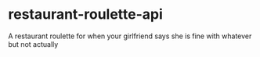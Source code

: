 # restaurant-roulette-api
A restaurant roulette for when your girlfriend says she is fine with whatever but not actually
